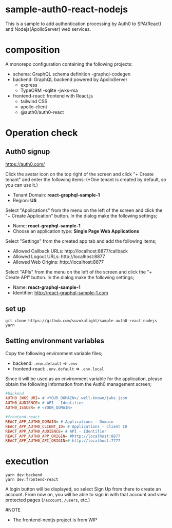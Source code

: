 # sample-auth0-react-nodejs

This is a sample to add authentication processing by Auth0 to SPA(React) and Nodejs(ApolloServer) web services.

# composition

A monorepo configuration containing the following projects:

- schema: GraphQL schema definition
   -graphql-codegen
- backend: GraphQL backend powered by ApolloServer
   - express
   - TypeORM
   -sqlite
   -jwks-rsa
- frontend-react: frontend with React.js
   - tailwind CSS
   - apollo-client
   - @auth0/auth0-react

# Operation check

## Auth0 signup

https://auth0.com/

Click the avatar icon on the top right of the screen and click "+ Create tenant" and enter the following items:
(*One tenant is created by default, so you can use it.)

- Tenant Domain: **react-graphql-sample-1**
- Region: **US**

Select "Applications" from the menu on the left of the screen and click the "+ Create Application" button. In the dialog make the following settings;

- Name: **react-graphql-sample-1**
- Choose an application type: **Single Page Web Applications**

Select "Settings" from the created app tab and add the following items;

- Allowed Callback URLs: http://localhost:8877/callback
- Allowed Logout URLs: http://localhost:8877
- Allowed Web Origins: http://localhost:8877

Select "APIs" from the menu on the left of the screen and click the "+ Create API" button. In the dialog make the following settings;

- Name: **react-graphql-sample-1**
- Identifier: http://react-graphql-sample-1.com

## set up

```
git clone https://github.com/suzukalight/sample-auth0-react-nodejs
yarn
```

## Setting environment variables

Copy the following environment variable files;

- backend: `.env.default` => `.env`
- frontend-react: `.env.default` => `.env.local`

Since it will be used as an environment variable for the application, please obtain the following information from the Auth0 management screen;

``` ini
#backend
AUTH0_JWKS_URI= # <YOUR_DOMAIN>/.well-known/jwks.json
AUTH0_AUDIENCE= # API - Identifier
AUTH0_ISSUER= # <YOUR_DOMAIN>
```

``` ini
#frontend-react
REACT_APP_AUTH0_DOMAIN= # Applications - Domain
REACT_APP_AUTH0_CLIENT_ID= # Applications - Client ID
REACT_APP_AUTH0_AUDIENCE= # API - Identifier
REACT_APP_AUTH0_APP_ORIGIN= #http://localhost:8877
REACT_APP_AUTH0_API_ORIGIN=# http://localhost:7777
```

# execution

```
yarn dev:backend
yarn dev:frontend-react
```

A login button will be displayed, so select Sign Up from there to create an account. From now on, you will be able to sign in with that account and view protected pages (`/account`, `/users`, etc.)

#NOTE

- The frontend-nextjs project is from WIP